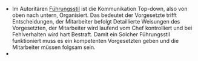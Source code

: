 - Im Autoritären [Führungsstil]([[Führungsstile]]) ist die Kommunikation Top-down, also von oben nach untern, Organisiert. Das bedeutet der Vorgesetzte trifft Entscheidungen, der Mitarbeiter befolgt Detaillierte Weisungen des Vorgesetzten, der Mitarbeiter wird laufend vom Chef kontrolliert und bei Fehlverhalten wird hart Bestraft.
  Damit ein Solcher Führungsstil funktioniert muss es ein kompetenten Vorgesetzten geben und die Mitarbeiter müssen folgsam sein.
-